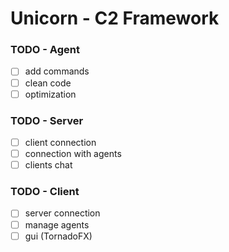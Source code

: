 # Unicorn - C2 Framework

### TODO - Agent
- [ ] add commands
- [ ] clean code
- [ ] optimization

### TODO - Server
- [ ] client connection
- [ ] connection with agents
- [ ] clients chat

### TODO - Client
- [ ] server connection
- [ ] manage agents
- [ ] gui (TornadoFX)